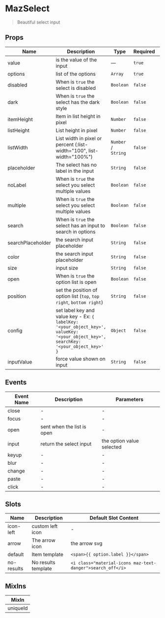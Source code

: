 # MazSelect

> Beautiful select input

## Props

<!-- @vuese:MazSelect:props:start -->

| Name              | Description                                                                                                                          | Type                | Required | Default                                                     |
| ----------------- | ------------------------------------------------------------------------------------------------------------------------------------ | ------------------- | -------- | ----------------------------------------------------------- |
| value             | is the value of the input                                                                                                            | —                   | `true`   | -                                                           |
| options           | list of the options                                                                                                                  | `Array`             | `true`   | -                                                           |
| disabled          | When is `true` the select is disabled                                                                                                | `Boolean`           | `false`  | false                                                       |
| dark              | When is `true` the select has the dark style                                                                                         | `Boolean`           | `false`  | false                                                       |
| itemHeight        | Item in list height in pixel                                                                                                         | `Number`            | `false`  | 35                                                          |
| listHeight        | List height in pixel                                                                                                                 | `Number`            | `false`  | 260                                                         |
| listWidth         | List width in pixel or percent (:list-width="100", list-width="100%")                                                                | `Number` / `String` | `false`  | null                                                        |
| placeholder       | The select has no label in the input                                                                                                 | `String`            | `false`  | Select option                                               |
| noLabel           | When is `true` the select you select multiple values                                                                                 | `Boolean`           | `false`  | false                                                       |
| multiple          | When is `true` the select you select multiple values                                                                                 | `Boolean`           | `false`  | false                                                       |
| search            | When is `true` the select has an input to search in options                                                                          | `Boolean`           | `false`  | false                                                       |
| searchPlaceholder | the search input placeholder                                                                                                         | `String`            | `false`  | Search in options                                           |
| color             | the search input placeholder                                                                                                         | `String`            | `false`  | primary                                                     |
| size              | input size                                                                                                                           | `String`            | `false`  | md                                                          |
| open              | When is `true` the option list is open                                                                                               | `Boolean`           | `false`  | false                                                       |
| position          | set the position of option list (`top`, `top right`, `bottom right`)                                                                 | `String`            | `false`  | left bottom                                                 |
| config            | set label key and value key - Ex: `{ labelKey: '<your_object_key>', valueKey: '<your_object_key>', searchKey: '<your_object_key>' }` | `Object`            | `false`  | {"labelKey":"label","valueKey":"value","searchKey":"label"} |
| inputValue        | force value shown on input                                                                                                           | `String`            | `false`  | null                                                        |

<!-- @vuese:MazSelect:props:end -->

## Events

<!-- @vuese:MazSelect:events:start -->

| Event Name | Description                | Parameters                |
| ---------- | -------------------------- | ------------------------- |
| close      | -                          | -                         |
| focus      | -                          | -                         |
| open       | sent when the list is open | -                         |
| input      | return the select input    | the option value selected |
| keyup      | -                          | -                         |
| blur       | -                          | -                         |
| change     | -                          | -                         |
| paste      | -                          | -                         |
| click      | -                          | -                         |

<!-- @vuese:MazSelect:events:end -->

## Slots

<!-- @vuese:MazSelect:slots:start -->

| Name       | Description         | Default Slot Content                                       |
| ---------- | ------------------- | ---------------------------------------------------------- |
| icon-left  | custom left icon    | -                                                          |
| arrow      | The arrow icon      | the arrow svg                                              |
| default    | Item template       | `<span>{{ option.label }}</span>`                          |
| no-results | No results template | `<i class="material-icons maz-text-danger">search_off</i>` |

<!-- @vuese:MazSelect:slots:end -->

## MixIns

<!-- @vuese:MazSelect:mixIns:start -->

| MixIn    |
| -------- |
| uniqueId |

<!-- @vuese:MazSelect:mixIns:end -->
